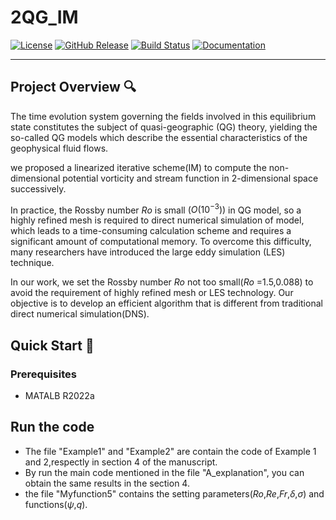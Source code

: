 # 2QG_IM

<!-- Dynamic Badges (Update URLs) -->
[![License](https://img.shields.io/badge/License-MIT-blue.svg)](https://opensource.org/licenses/MIT)
[![GitHub Release](https://img.shields.io/github/v/release/yourusername/repo)](https://github.com/yourusername/repo/releases)
[![Build Status](https://img.shields.io/github/actions/workflow/status/yourusername/repo/build.yml)](https://github.com/yourusername/repo/actions)
[![Documentation](https://img.shields.io/badge/docs-latest-brightgreen)](https://yourusername.github.io/repo/)

---

## Project Overview 🔍
The time evolution system governing  the fields involved in this equilibrium state constitutes the subject of quasi-geographic (QG) theory, yielding the so-called QG models which  describe  the essential characteristics of the geophysical fluid flows.  

we proposed a linearized iterative scheme(IM) to compute the  non-dimensional potential vorticity  and stream function in 2-dimensional space successively.

In practice, the Rossby number $Ro$ is small $(O(10^{-3}))$ in QG model, so a highly refined mesh is required to direct numerical simulation of model, which leads to a time-consuming calculation scheme and requires a significant amount of computational memory. To overcome this difficulty, many researchers have introduced the large eddy simulation (LES) technique.

In our work, we set the Rossby number $Ro$ not too small($Ro$ =1.5,0.088) to avoid the requirement of highly refined mesh or LES technology. Our objective is to develop an efficient algorithm that is different from traditional direct numerical simulation(DNS).


## Quick Start 🚀
### Prerequisites
- MATALB R2022a

## Run the code
- The file "Example1" and "Example2" are contain the code of Example 1 and 2,respectly in section 4 of the manuscript.
- By run the main code mentioned in the file "A_explanation", you can obtain the same results in the section 4.
- the file "Myfunction5" contains the setting parameters($Ro$,$Re$,$Fr$,$\delta$,$\sigma$) and functions($\psi$,$q$).
